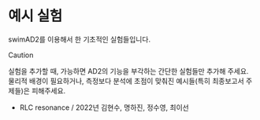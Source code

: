 # 예시 실험

swimAD2를 이용해서 한 기초적인 실험들입니다.

> [!CAUTION]
> 실험을 추가할 때, 가능하면 AD2의 기능을 부각하는 간단한 실험들만 추가해 주세요.
> 물리적 배경이 필요하거나, 측정보다 분석에 초점이 맞춰진 예시들(특히 최종보고서 주제들)은 피해주세요.

- RLC resonance / 2022년 김현수, 명하진, 정수영, 최이선
